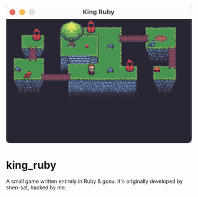 ![screenshot](images/screenshot.png)

# king_ruby

A small game written entirely in Ruby & gosu.
It's originally developed by shen-sat, hacked by me.
